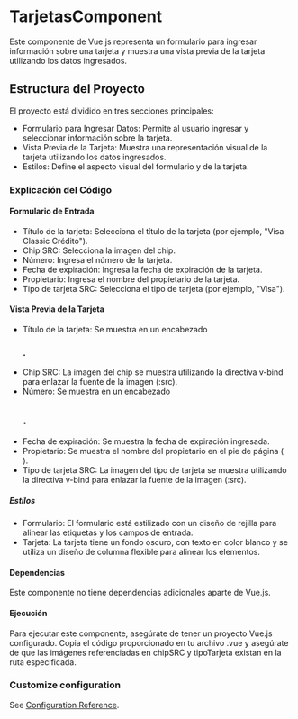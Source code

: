 # TarjetasComponent
Este componente de Vue.js representa un formulario para ingresar información sobre una tarjeta y muestra una vista previa de la tarjeta utilizando los datos ingresados.

## Estructura del Proyecto

El proyecto está dividido en tres secciones principales:

* Formulario para Ingresar Datos: Permite al usuario ingresar y seleccionar información sobre la tarjeta.
* Vista Previa de la Tarjeta: Muestra una representación visual de la tarjeta utilizando los datos ingresados.
* Estilos: Define el aspecto visual del formulario y de la tarjeta.
  

### Explicación del Código
#### Formulario de Entrada
* Título de la tarjeta: Selecciona el título de la tarjeta (por ejemplo, "Visa Classic Crédito").
* Chip SRC: Selecciona la imagen del chip.
* Número: Ingresa el número de la tarjeta.
* Fecha de expiración: Ingresa la fecha de expiración de la tarjeta.
* Propietario: Ingresa el nombre del propietario de la tarjeta.
* Tipo de tarjeta SRC: Selecciona el tipo de tarjeta (por ejemplo, "Visa").
#### Vista Previa de la Tarjeta
* Título de la tarjeta: Se muestra en un encabezado <h3>.
* Chip SRC: La imagen del chip se muestra utilizando la directiva v-bind para enlazar la fuente de la imagen (:src).
* Número: Se muestra en un encabezado <h2>.
* Fecha de expiración: Se muestra la fecha de expiración ingresada.
* Propietario: Se muestra el nombre del propietario en el pie de página (<footer>).
* Tipo de tarjeta SRC: La imagen del tipo de tarjeta se muestra utilizando la directiva v-bind para enlazar la fuente de la imagen (:src).

##### Estilos
* Formulario: El formulario está estilizado con un diseño de rejilla para alinear las etiquetas y los campos de entrada.
* Tarjeta: La tarjeta tiene un fondo oscuro, con texto en color blanco y se utiliza un diseño de columna flexible para alinear los elementos.
#### Dependencias
Este componente no tiene dependencias adicionales aparte de Vue.js.

#### Ejecución
Para ejecutar este componente, asegúrate de tener un proyecto Vue.js configurado. Copia el código proporcionado en tu archivo .vue y asegúrate de que las imágenes referenciadas en chipSRC y tipoTarjeta existan en la ruta especificada.


### Customize configuration
See [Configuration Reference](https://cli.vuejs.org/config/).
